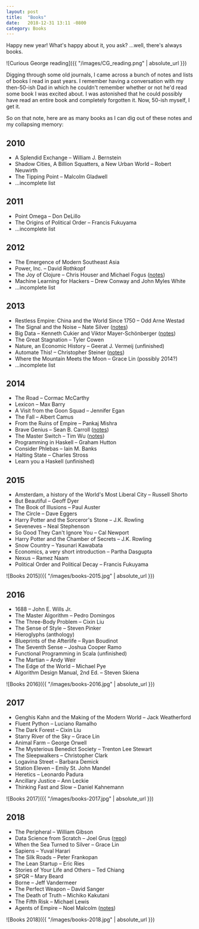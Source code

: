 ```yaml
---
layout: post
title:  "Books"
date:   2018-12-31 13:11 -0800
category: Books
---
```


Happy new year! What's happy about it, you ask? ...well, there's always books.

![Curious George reading]({{ "/images/CG_reading.png" | absolute_url }})

Digging through some old journals, I came across a bunch of notes and lists of books I read in past years. I remember having a conversation with my then-50-ish Dad in which he couldn't remember whether or not he'd read some book I was excited about. I was astonished that he could possibly have read an entire book and completely forgotten it. Now, 50-ish myself, I get it.

So on that note, here are as many books as I can dig out of these notes and my collapsing memory:


## 2010

* A Splendid Exchange – William J. Bernstein
* Shadow Cities, A Billion Squatters, a New Urban World – Robert Neuwirth
* The Tipping Point – Malcolm Gladwell
* ...incomplete list


## 2011

* Point Omega – Don DeLillo
* The Origins of Political Order – Francis Fukuyama
* ...incomplete list


## 2012

* The Emergence of Modern Southeast Asia
* Power, Inc. – David Rothkopf
* The Joy of Clojure – Chris Houser and Michael Fogus ([notes](https://digitheadslabnotebook.blogspot.com/2012/08/the-joy-of-clojure.html))
* Machine Learning for Hackers – Drew Conway and John Myles White
* ...incomplete list


## 2013

* Restless Empire: China and the World Since 1750 – Odd Arne Westad
* The Signal and the Noise – Nate Silver ([notes](https://digitheadslabnotebook.blogspot.com/2013/03/nate-silvers-signal-and-noise.html))
* Big Data – Kenneth Cukier and Viktor Mayer-Schönberger ([notes](https://digitheadslabnotebook.blogspot.com/2013/06/big-data-book.html))
* The Great Stagnation – Tyler Cowen
* Nature, an Economic History – Geerat J. Vermeij (unfinished)
* Automate This! – Christopher Steiner ([notes](https://digitheadslabnotebook.blogspot.com/2013/07/automate-this.html))
* Where the Mountain Meets the Moon – Grace Lin (possibly 2014?)
* ...incomplete list


## 2014

* The Road – Cormac McCarthy
* Lexicon – Max Barry
* A Visit from the Goon Squad – Jennifer Egan
* The Fall – Albert Camus
* From the Ruins of Empire – Pankaj Mishra
* Brave Genius – Sean B. Carroll ([notes](https://digitheadslabnotebook.blogspot.com/2015/01/brave-genius.html))
* The Master Switch – Tim Wu ([notes](https://digitheadslabnotebook.blogspot.com/2015/01/the-master-switch.html))
* Programming in Haskell – Graham Hutton
* Consider Phlebas – Iain M. Banks
* Halting State – Charles Stross
* Learn you a Haskell (unfinished)


## 2015

* Amsterdam, a history of the World's Most Liberal City – Russell Shorto
* But Beautiful – Geoff Dyer
* The Book of Illusions – Paul Auster
* The Circle – Dave Eggers
* Harry Potter and the Sorceror's Stone – J.K. Rowling
* Seveneves – Neal Stephenson
* So Good They Can't Ignore You – Cal Newport
* Harry Potter and the Chamber of Secrets – J.K. Rowling
* Snow Country – Yasunari Kawabata
* Economics, a very short introduction – Partha Dasgupta
* Nexus – Ramez Naam
* Political Order and Political Decay – Francis Fukuyama

![Books 2015]({{ "/images/books-2015.jpg" | absolute_url }})


## 2016

* 1688 – John E. Wills Jr.
* The Master Algorithm – Pedro Domingos
* The Three-Body Problem – Cixin Liu
* The Sense of Style – Steven Pinker
* Hieroglyphs (anthology)
* Blueprints of the Afterlife – Ryan Boudinot
* The Seventh Sense – Joshua Cooper Ramo
* Functional Programming in Scala (unfinished)
* The Martian – Andy Weir
* The Edge of the World – Michael Pye
* Algorithm Design Manual, 2nd Ed. – Steven Skiena

![Books 2016]({{ "/images/books-2016.jpg" | absolute_url }})


## 2017

* Genghis Kahn and the Making of the Modern World – Jack Weatherford
* Fluent Python – Luciano Ramalho
* The Dark Forest – Cixin Liu
* Starry River of the Sky – Grace Lin
* Animal Farm – George Orwell
* The Mysterious Benedict Society – Trenton Lee Stewart
* The Sleepwalkers – Christopher Clark
* Logavina Street – Barbara Demick
* Station Eleven – Emily St. John Mandel
* Heretics – Leonardo Padura
* Ancillary Justice – Ann Leckie
* Thinking Fast and Slow – Daniel Kahnemann

![Books 2017]({{ "/images/books-2017.jpg" | absolute_url }})

## 2018

* The Peripheral – William Gibson
* Data Science from Scratch – Joel Grus ([repo](https://github.com/cbare/data-science-from-scratch))
* When the Sea Turned to Silver – Grace Lin
* Sapiens – Yuval Harari
* The Silk Roads – Peter Frankopan
* The Lean Startup – Eric Ries
* Stories of Your Life and Others – Ted Chiang
* SPQR – Mary Beard
* Borne – Jeff Vandermeer
* The Perfect Weapon – David Sanger
* The Death of Truth – Michiko Kakutani
* The Fifth Risk – Michael Lewis
* Agents of Empire – Noel Malcolm ([notes](https://cbare.github.io/2018-12-30/sixteenth-century.html))

![Books 2018]({{ "/images/books-2018.jpg" | absolute_url }})

